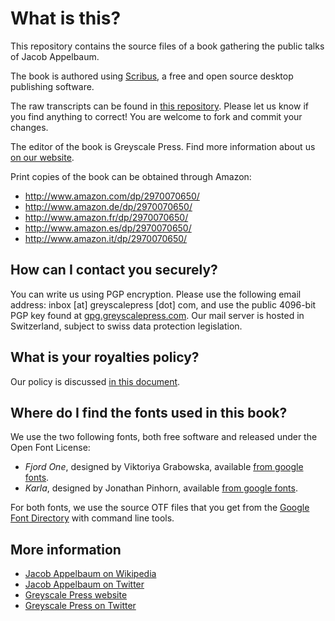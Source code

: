 # What is this?

This repository contains the source files of a book gathering the public talks of Jacob Appelbaum.

The book is authored using [Scribus](http://scribus.net/), a free and open source desktop publishing software.

The raw transcripts can be found in [this repository](https://github.com/greyscalepress/ioerror-transcripts). Please let us know if you find anything to correct! You are welcome to fork and commit your changes.

The editor of the book is Greyscale Press. Find more information about us [on our website](http://greyscalepress.com/).

Print copies of the book can be obtained through Amazon:

* http://www.amazon.com/dp/2970070650/
* http://www.amazon.de/dp/2970070650/
* http://www.amazon.fr/dp/2970070650/
* http://www.amazon.es/dp/2970070650/
* http://www.amazon.it/dp/2970070650/

## How can I contact you securely?
You can write us using PGP encryption. Please use the following email address: inbox [at] greyscalepress [dot] com, and use the public 4096-bit PGP key found at [gpg.greyscalepress.com](http://gpg.greyscalepress.com/). Our mail server is hosted in Switzerland, subject to swiss data protection legislation.

## What is your royalties policy?
Our policy is discussed [in this document](notes/Royalties-Policy.txt).

## Where do I find the fonts used in this book?

We use the two following fonts, both free software and released under the Open Font License:

* *Fjord One*, designed by Viktoriya Grabowska, available [from google fonts](https://www.google.com/fonts/specimen/Fjord+One).
* *Karla*, designed by Jonathan Pinhorn, available [from google fonts](https://www.google.com/fonts/specimen/Karla).

For both fonts, we use the source OTF files that you get from the [Google Font Directory](https://code.google.com/p/googlefontdirectory/) with command line tools.

## More information
* [Jacob Appelbaum on Wikipedia](http://en.wikipedia.org/wiki/Jacob_Appelbaum)
* [Jacob Appelbaum on Twitter](https://twitter.com/ioerror)
* [Greyscale Press website](http://greyscalepress.com)
* [Greyscale Press on Twitter](https://twitter.com/greyscalepress)